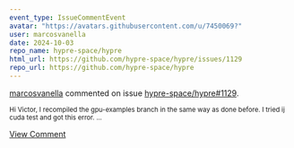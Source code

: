 ```yaml
---
event_type: IssueCommentEvent
avatar: "https://avatars.githubusercontent.com/u/7450069?"
user: marcosvanella
date: 2024-10-03
repo_name: hypre-space/hypre
html_url: https://github.com/hypre-space/hypre/issues/1129
repo_url: https://github.com/hypre-space/hypre
---
```


<a href='https://github.com/marcosvanella' target='_blank'>marcosvanella</a> commented on issue <a href='https://github.com/hypre-space/hypre/issues/1129' target='_blank'>hypre-space/hypre#1129</a>.

<small>Hi Victor, I recompiled the gpu-examples branch in the same way as done before. I tried ij cuda test and got this error....</small>

<a href='https://github.com/hypre-space/hypre/issues/1129' target='_blank'>View Comment</a>